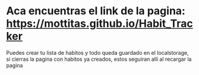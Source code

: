 # Aca encuentras el link de la pagina: https://mottitas.github.io/Habit_Tracker

Puedes crear tu lista de habitos y todo queda guardado en el localstorage, si cierras 
la pagina con habitos ya creados, estos seguiran alli al recargar la pagina

